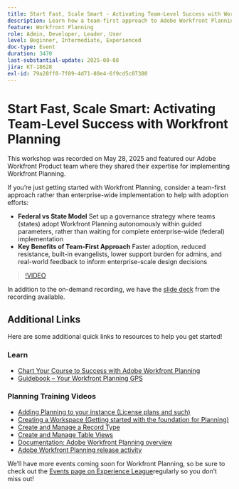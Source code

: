 ```yaml
---
title: Start Fast, Scale Smart - Activating Team-Level Success with Workfront Planning
description: Learn how a team-first approach to Adobe Workfront Planning accelerates adoption, reduces resistance, and builds a scalable foundation for enterprise-wide success.
feature: Workfront Planning
role: Admin, Developer, Leader, User
level: Beginner, Intermediate, Experienced
doc-type: Event
duration: 3470
last-substantial-update: 2025-08-08
jira: KT-18628
exl-id: 79a28ff0-7f89-4d71-80e4-6f9cd5c07380
---
```

# Start Fast, Scale Smart: Activating Team-Level Success with Workfront Planning

This workshop was recorded on May 28, 2025 and featured our Adobe Workfront Product team where they shared their expertise for implementing Workfront Planning. 

If you’re just getting started with Workfront Planning, consider a team-first approach rather than enterprise-wide implementation to help with adoption efforts: 

* **Federal vs State Model** Set up a governance strategy where teams (states) adopt Workfront Planning autonomously within guided parameters, rather than waiting for complete enterprise-wide (federal) implementation  
* **Key Benefits of Team-First Approach** Faster adoption, reduced resistance, built-in evangelists, lower support burden for admins, and real-world feedback to inform enterprise-scale design decisions 

>[!VIDEO](https://video.tv.adobe.com/v/3469964/?learn=on&enablevpops)

In addition to the on-demand recording, we have the [slide deck](https://workfront-experience.s3.us-west-2.amazonaws.com/Training/Guides/Customer+Success+at+Scale/052825+-+Start+Fast,+Scale+Smart+Activating+Team-Level+Success+with+Workfront+Planning.pdf) from the recording available.

## Additional Links

Here are some additional quick links to resources to help you get started! 

### Learn

* [Chart Your Course to Success with Adobe Workfront Planning](https://experienceleaguecommunities.adobe.com/t5/workfront-discussions/event-follow-up-learn-chart-your-course-to-success-with-adobe/td-p/743077)
* [Guidebook – Your Workfront Planning GPS](https://workfront-experience.s3.us-west-2.amazonaws.com/Training/Guides/Customer+Success+at+Scale/Workfront+Planning+Guidebook.pdf)
  
### Planning Training Videos

* [Adding Planning to your instance (License plans and such)](https://experienceleague.adobe.com/en/docs/workfront-learn/tutorials-workfront/workfront-planning/add-planning-to-your-instance)
* [Creating a Workspace (Getting started with the foundation for Planning)](https://experienceleague.adobe.com/en/docs/workfront-learn/tutorials-workfront/workfront-planning/create-a-workspace)
* [Create and Manage a Record Type](https://experienceleague.adobe.com/en/docs/workfront-learn/tutorials-workfront/workfront-planning/create-and-manage-a-record-type)
* [Create and Manage Table Views](https://experienceleague.adobe.com/en/docs/workfront-learn/tutorials-workfront/workfront-planning/create-and-manage-table-views)
* [Documentation: Adobe Workfront Planning overview](https://experienceleague.adobe.com/en/docs/workfront/using/adobe-workfront-planning/adobe-workfront-planning-general-information/planning-overview)
* [Adobe Workfront Planning release activity](https://experienceleague.adobe.com/en/docs/workfront/using/product-announcements/product-releases/planning-release-activity/planning-release-activity-article-index)

We’ll have more events coming soon for Workfront Planning, so be sure to check out the [Events page on Experience League](https://experienceleague.adobe.com/events/?filters=Workfront)regularly so you don’t miss out!
